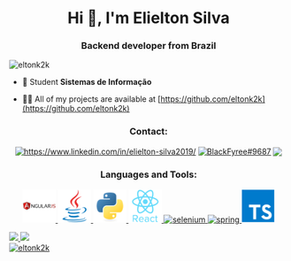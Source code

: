   <div>
<h1 align="center">Hi 👋, I'm Elielton Silva</h1>
<h3 align="center">Backend developer from Brazil</h3>

<p align="left"> <img src="https://komarev.com/ghpvc/?username=eltonk2k&label=Perfil%20views&color=171616&style=flat" alt="eltonk2k" /> </p>

- 🌱 Student **Sistemas de Informação**

- 👨‍💻 All of my projects are available at [https://github.com/eltonk2k](https://github.com/eltonk2k)
 </div>
  
  
  <div>
<h3 align="center">Contact:</h3>
<p align="center">
<a href="https://linkedin.com/in/elielton-silva2019/" target="blank"><img align="center" src="https://img.shields.io/badge/LinkedIn-0077B5?style=for-the-badge&logo=linkedin&logoColor=white" alt="https://www.linkedin.com/in/elielton-silva2019/" /></a>
<a href="https://discord.gg/BlackFyree#9687" target="blank"><img align="center" src="https://img.shields.io/badge/Discord-7289DA?style=for-the-badge&logo=discord&logoColor=white" alt="BlackFyree#9687" /></a>
<a href="mailto:elieltonpb1@gmail.com"><img align="center" src="https://img.shields.io/badge/Gmail-D14836?style=for-the-badge&logo=gmail&logoColor=white"/></a>
</p>
  </div>
  
  
<div>
<h3 align="center">Languages and Tools:</h3>
  <p align="center"> <a href="https://angular.io" target="_blank"> <img src="https://raw.githubusercontent.com/devicons/devicon/master/icons/angularjs/angularjs-original-wordmark.svg" alt="angularjs" width="60" height="60"/> </a> 
  <a href="https://www.java.com" target="_blank"> <img src="https://raw.githubusercontent.com/devicons/devicon/master/icons/java/java-original.svg" alt="java" width="60" height="60"/> </a>
  <a href="https://www.python.org" target="_blank"> <img src="https://raw.githubusercontent.com/devicons/devicon/master/icons/python/python-original.svg" alt="python" width="60" height="60"/> </a> <a href="https://reactjs.org/" target="_blank"> <img src="https://raw.githubusercontent.com/devicons/devicon/master/icons/react/react-original-wordmark.svg" alt="react" width="60" height="60"/> </a> <a href="https://www.selenium.dev" target="_blank"> <img src="https://raw.githubusercontent.com/detain/svg-logos/780f25886640cef088af994181646db2f6b1a3f8/svg/selenium-logo.svg" alt="selenium" width="60" height="60"/> </a> <a href="https://spring.io/" target="_blank"> 
    <img src="https://www.vectorlogo.zone/logos/springio/springio-icon.svg" alt="spring" width="60" height="60"/> </a> <a href="https://www.typescriptlang.org/" target="_blank"> 
    <img src="https://raw.githubusercontent.com/devicons/devicon/master/icons/typescript/typescript-original.svg" alt="typescript" width="60" height="60"/> </a> </p>
</div>
  
  <div>
    <a href="https://github.com/eltonk2k">
    <img height="180em" src="https://github-readme-stats.vercel.app/api?username=eltonk2k&show_icons=true&theme=dark&title_color=f5e507&text_color=ffffff&bg_color=0d0d0d"/> 
    <img height="180em" src="https://github-readme-stats.vercel.app/api/top-langs?username=eltonk2k&show_icons=true&theme=dark&title_color=f2e507&text_color=fafafa&bg_color=0d0d0d&hide_border=true&locale=en&layout=compact"/>
  </div>
    
<div>
    <img align="center" src="https://github-readme-streak-stats.herokuapp.com/?user=eltonk2k&theme=dark" alt="eltonk2k" />
</div>


